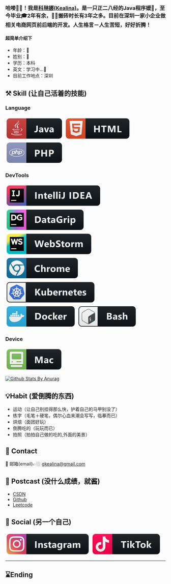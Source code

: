### 哈喽🙋‍♂️！我是[科琳娜(Kealina)](https://github.com/Kealina-A)。是一只正二八经的Java程序媛🙈，至今毕业🎓2年有余，👨‍💻搬砖时长有3年之多。目前在深圳一家小企业做相关电商网页前后端的开发。人生格言－人生苦短，好好折腾！

#### 超简单介绍下
* 年龄：🐁
* 姓别：👧
* 学历：本科
* 英文：学习中...📕
* 目前工作地点：深圳

## ⚒️ Skill (让自己活着的技能)

### Language
<img src="https://github.com/Kealina-A/Kealina-A/blob/master/svgs/coloredBadges/svg/dev/languages/java.svg" alt="java" style="vertical-align:top; margin:6px 4px;"> <img src="https://github.com/Kealina-A/Kealina-A/blob/master/svgs/coloredBadges/svg/dev/languages/html.svg" alt="html" style="vertical-align:top; margin:6px 4px;"> <img src="https://github.com/Kealina-A/Kealina-A/blob/master/svgs/coloredBadges/svg/dev/languages/php.svg" alt="php" style="vertical-align:top; margin:6px 4px;">

### DevTools
<img src="https://github.com/Kealina-A/Kealina-A/blob/master/svgs/coloredBadges/svg/dev/tools/jetbrains_intellij.svg" alt="jetbrains_intellij" style="vertical-align:top; margin:6px 4px;"> <img src="https://github.com/Kealina-A/Kealina-A/blob/master/svgs/coloredBadges/svg/dev/tools/jetbrains_datagrip.svg" alt="jetbrains_datagrip" style="vertical-align:top; margin:6px 4px;"> <img src="https://github.com/Kealina-A/Kealina-A/blob/master/svgs/coloredBadges/svg/dev/tools/jetbrains_webstorm.svg" alt="jetbrains_webstorm" style="vertical-align:top; margin:6px 4px;"> <img src="https://github.com/Kealina-A/Kealina-A/blob/master/svgs/coloredBadges/svg/dev/misc/chrome.svg" alt="chrome" style="vertical-align:top; margin:6px 4px;">
<img src="https://github.com/Kealina-A/Kealina-A/blob/master/svgs/coloredBadges/svg/dev/services/kubernetes.svg" alt="kubernetes" style="vertical-align:top; margin:6px 4px;"> <img src="https://github.com/Kealina-A/Kealina-A/blob/master/svgs/coloredBadges/svg/dev/tools/docker.svg" alt="docker" style="vertical-align:top; margin:6px 4px;"> <img src="https://github.com/Kealina-A/Kealina-A/blob/master/svgs/coloredBadges/svg/dev/tools/bash.svg" alt="bash" style="vertical-align:top; margin:6px 4px;">

### Device
<img src="https://github.com/Kealina-A/Kealina-A/blob/master/svgs/coloredBadges/svg/devices/mac.svg" alt="mac" style="vertical-align:top; margin:6px 4px;">

[![Github Stats By Anurag](https://github-readme-stats.vercel.app/api?username=Kealina-A&show_icons=true&title_color=fff&icon_color=79ff97&text_color=9f9f9f&bg_color=151515)](https://github.com/anuraghazra/github-readme-stats)

## 💡Habit (爱倒腾的东西)

* 运动（让自己别挂得那么快，护着自己的马甲别没了）
* 练字（毛笔＋硬笔，偶尔心血来潮会写写，临摹而已）
* 烘焙（面团好玩）
* 倒腾吃的（玩玩而已）
* 拍照（拍拍自己做的吃的,外面的美景）

## 🌟 Contact

📮 邮箱(email)👉🏼 gkealina@gmail.com


## 🌱 Postcast (没什么成绩，就酱)

* [CSDN](https://blog.csdn.net/kealina)
* [Github](https://github.com/Kealina-A)
* [Leetcode](https://leetcode-cn.com/u/kealina/)

## 🌹 Social (另一个自己)

 [<img src="https://github.com/Kealina-A/Kealina-A/blob/master/svgs/coloredBadges/svg/social/instagram.svg" alt="instagram" style="vertical-align:top; margin:6px 4px;">](https://blog.csdn.net/kealina) [<img src="https://github.com/Kealina-A/Kealina-A/blob/master/svgs/coloredBadges/svg/social/tiktok.svg" alt="tiktok" style="vertical-align:top; margin:6px 4px;">](https://blog.csdn.net/kealina)

***********************************

## ⌛Ending 
